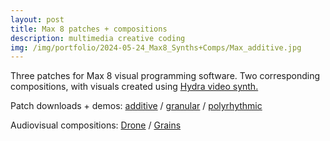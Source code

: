 ```yaml
---
layout: post
title: Max 8 patches + compositions
description: multimedia creative coding
img: /img/portfolio/2024-05-24_Max8_Synths+Comps/Max_additive.jpg
---
```


Three patches for Max 8 visual programming software. Two corresponding compositions, with visuals created using [Hydra video synth.](https://hydra.ojack.xyz/?sketch_id=mahalia_0)

Patch downloads + demos: 
[additive](https://ko-fi.com/s/f788259e6c)
/ [granular](https://ko-fi.com/s/f21742929d)
/ [polyrhythmic](https://ko-fi.com/s/a0fb8343c2)

Audiovisual compositions: [Drone](https://www.youtube.com/watch?v=mUs2e5lTuNg) / [Grains](https://www.youtube.com/watch?v=T9vfhi9tSJ8)

<div class="img_row">
	<img class="col three" src="{{ site.baseurl }}/img/portfolio/2024-05-24_Max8_Synths+Comps/Max_drone_comp.jpg" alt="" title="Max_drone_comp"/>
</div>
<div class="img_row">
<img class="col one" src="{{ site.baseurl }}/img/portfolio/2024-05-24_Max8_Synths+Comps/Max_additive.jpg" alt="" title="additive_drone_synth"/>
<img class="col one" src="{{ site.baseurl }}/img/portfolio/2024-05-24_Max8_Synths+Comps/Max_granular.jpg" alt="" title="granular_sample_mangler"/>
<img class="col one" src="{{ site.baseurl }}/img/portfolio/2024-05-24_Max8_Synths+Comps/Max_poly_gen.jpg" alt="" title="polyrhythmic_synth_patch"/>
	</div>
<div class="img_row">
<img class="col three" src="{{ site.baseurl }}img/portfolio/2024-05-24_Max8_Synths+Comps/Max_granular_comp.jpg" alt="" title="Max_granular_comp"/>
	</div>

